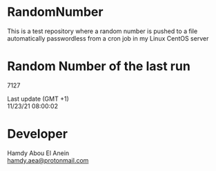 # RandomNumber    
This is a test repository where a random number is pushed to a file automatically passwordless from a cron job in my Linux CentOS server    
# Random Number of the last run   
7127
      
Last update (GMT +1)    
11/23/21 08:00:02
# Developer    
Hamdy Abou El Anein   
hamdy.aea@protonmail.com
